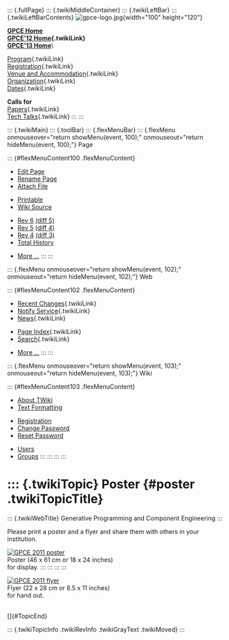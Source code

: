 ::: {.fullPage}
::: {.twikiMiddleContainer}
::: {.twikiLeftBar}
::: {.twikiLeftBarContents}
![gpce-logo.jpg](../pub/GPCE12/WebLeftBar/gpce-logo.jpg){width="100"
height="120"}

**[GPCE Home](http://program-transformation.org/Gpce)**\
**[GPCE\'12 Home](WebHome){.twikiLink}**\
**[GPCE\'13 Home](http://program-transformation.org/GPCE13/WebHome)**\

[Program](ConferenceProgram){.twikiLink}\
[Registration](GpceRegistration){.twikiLink}\
[Venue and Accommodation](VenueAccomodation){.twikiLink}\
[Organization](ConferenceOrganization){.twikiLink}\
[Dates](ImportantDates){.twikiLink}

**Calls for**\
[Papers](CallForPapers){.twikiLink}\
[Tech Talks](CallForTechTalks){.twikiLink}
:::
:::

::: {.twikiMain}
::: {.toolBar}
::: {.flexMenuBar}
::: {.flexMenu onmouseover="return showMenu(event, 100);" onmouseout="return hideMenu(event, 100);"}
Page

::: {#flexMenuContent100 .flexMenuContent}
-   [Edit
    Page](http://www.program-transformation.org/edit/GPCE12/Poster?t=1536828832)
-   [Rename
    Page](http://www.program-transformation.org/rename/GPCE12/Poster)
-   [Attach
    File](http://www.program-transformation.org/attach/GPCE12/Poster)

<!-- -->

-   [Printable](http://www.program-transformation.org/view/GPCE12/Poster?skin=print.pattern)
-   [Wiki
    Source](http://www.program-transformation.org/view/GPCE12/Poster?skin=text&raw=on&contenttype=text/plain)

<!-- -->

-   [Rev
    6](http://www.program-transformation.org/view/GPCE12/Poster?rev=1.6)
    [(diff 5)](http://www.program-transformation.org/rdiff/GPCE12/Poster?rev1=1.6&rev2=1.5)
-   [Rev
    5](http://www.program-transformation.org/view/GPCE12/Poster?rev=1.5)
    [(diff 4)](http://www.program-transformation.org/rdiff/GPCE12/Poster?rev1=1.5&rev2=1.4)
-   [Rev
    4](http://www.program-transformation.org/view/GPCE12/Poster?rev=1.4)
    [(diff 3)](http://www.program-transformation.org/rdiff/GPCE12/Poster?rev1=1.4&rev2=1.3)
-   [Total
    History](http://www.program-transformation.org/rdiff/GPCE12/Poster)

<!-- -->

-   [More
    \...](http://www.program-transformation.org/oops/GPCE12/Poster?template=oopsmore&param1=1.6&param2=1.6)
:::
:::

::: {.flexMenu onmouseover="return showMenu(event, 102);" onmouseout="return hideMenu(event, 102);"}
Web

::: {#flexMenuContent102 .flexMenuContent}
-   [Recent Changes](WebChanges){.twikiLink}
-   [Notify Service](WebNotify){.twikiLink}
-   [News](WebNews){.twikiLink}

<!-- -->

-   [Page Index](WebIndex){.twikiLink}
-   [Search](WebSearch){.twikiLink}

<!-- -->

-   [More
    \...](http://www.program-transformation.org/oops/GPCE12/Poster?template=oopsmore&param1=1.6&param2=1.6)
:::
:::

::: {.flexMenu onmouseover="return showMenu(event, 103);" onmouseout="return hideMenu(event, 103);"}
Wiki

::: {#flexMenuContent103 .flexMenuContent}
-   [About
    TWiki](http://www.program-transformation.org/view/TWiki/WebHome)
-   [Text
    Formatting](http://www.program-transformation.org/view/TWiki/TextFormattingRules)

<!-- -->

-   [Registration](http://www.program-transformation.org/view/TWiki/TWikiRegistration)
-   [Change
    Password](http://www.program-transformation.org/view/TWiki/ChangePassword)
-   [Reset
    Password](http://www.program-transformation.org/view/TWiki/ResetPassword)

<!-- -->

-   [Users](http://www.program-transformation.org/view/Main/TWikiUsers)
-   [Groups](http://www.program-transformation.org/view/Main/TWikiGroups)
:::
:::
:::
:::

::: {.twikiTopic}
Poster {#poster .twikiTopicTitle}
======

::: {.twikiWebTitle}
Generative Programming and Component Engineering
:::

Please print a poster and a flyer and share them with others in your
institution.

[![GPCE 2011
poster](../pub/GPCE12/Poster/gpce2011-poster-preview.PNG "GPCE 2011 poster")](http://www.program-transformation.org/pub/GPCE12/Poster/gpce2011-poster.pdf)\
Poster (46 x 61 cm or 18 x 24 inches)\
for display.
:::
:::
:::
:::

[![GPCE 2011
flyer](../pub/GPCE12/Poster/gpce2011-flyer-preview.PNG "GPCE 2011 flyer")](http://www.program-transformation.org/pub/GPCE12/Poster/gpce2011-flyer.pdf)\
Flyer (22 x 28 cm or 8.5 x 11 inches)\
for hand out.

\
[]{#TopicEnd}

::: {.twikiTopicInfo .twikiRevInfo .twikiGrayText .twikiMoved}
:::
